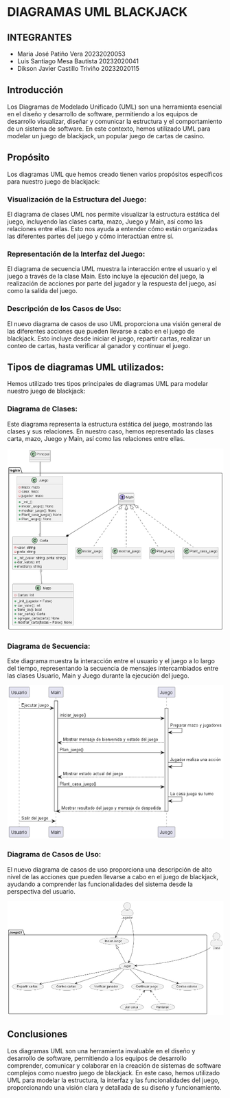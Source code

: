 # DIAGRAMAS UML BLACKJACK

## INTEGRANTES

- Maria José Patiño Vera 20232020053
- Luis Santiago Mesa Bautista 20232020041
- Dikson Javier Castillo Triviño 20232020115

## Introducción
Los Diagramas de Modelado Unificado (UML) son una herramienta esencial en el diseño y desarrollo de software, permitiendo a los equipos de desarrollo visualizar, diseñar y comunicar la estructura y el comportamiento de un sistema de software. En este contexto, hemos utilizado UML para modelar un juego de blackjack, un popular juego de cartas de casino.

## Propósito
Los diagramas UML que hemos creado tienen varios propósitos específicos para nuestro juego de blackjack:

### Visualización de la Estructura del Juego: 
El diagrama de clases UML nos permite visualizar la estructura estática del juego, incluyendo las clases carta, mazo, Juego y Main, así como las relaciones entre ellas. Esto nos ayuda a entender cómo están organizadas las diferentes partes del juego y cómo interactúan entre sí.

### Representación de la Interfaz del Juego: 
El diagrama de secuencia UML muestra la interacción entre el usuario y el juego a través de la clase Main. Esto incluye la ejecución del juego, la realización de acciones por parte del jugador y la respuesta del juego, así como la salida del juego.

### Descripción de los Casos de Uso: 
El nuevo diagrama de casos de uso UML proporciona una visión general de las diferentes acciones que pueden llevarse a cabo en el juego de blackjack. Esto incluye desde iniciar el juego, repartir cartas, realizar un conteo de cartas, hasta verificar al ganador y continuar el juego.

## Tipos de diagramas UML utilizados:
Hemos utilizado tres tipos principales de diagramas UML para modelar nuestro juego de blackjack:

### Diagrama de Clases: 
Este diagrama representa la estructura estática del juego, mostrando las clases y sus relaciones. En nuestro caso, hemos representado las clases carta, mazo, Juego y Main, así como las relaciones entre ellas.

![Diagrama de Clases](image-2.png)

### Diagrama de Secuencia: 
Este diagrama muestra la interacción entre el usuario y el juego a lo largo del tiempo, representando la secuencia de mensajes intercambiados entre las clases Usuario, Main y Juego durante la ejecución del juego.

![Diagrama de Secuencia](image-1.png)

### Diagrama de Casos de Uso: 
El nuevo diagrama de casos de uso proporciona una descripción de alto nivel de las acciones que pueden llevarse a cabo en el juego de blackjack, ayudando a comprender las funcionalidades del sistema desde la perspectiva del usuario.

![Diagrama de Casos](image.png)

## Conclusiones
Los diagramas UML son una herramienta invaluable en el diseño y desarrollo de software, permitiendo a los equipos de desarrollo comprender, comunicar y colaborar en la creación de sistemas de software complejos como nuestro juego de blackjack. En este caso, hemos utilizado UML para modelar la estructura, la interfaz y las funcionalidades del juego, proporcionando una visión clara y detallada de su diseño y funcionamiento.
